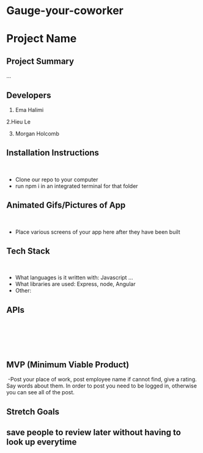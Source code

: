 # Gauge-your-coworker

# Project Name

## Project Summary

...

## Developers

1. Ema Halimi


  2.Hieu Le


3. Morgan Holcomb 

## Installation Instructions
​
- Clone our repo to your computer
​
- run npm i in an integrated terminal for that folder
​
​
## Animated Gifs/Pictures of App
​
- Place various screens of your app here after they have been built
​
## Tech Stack
​
- What languages is it written with: Javascript … 
​
- What libraries are used: Express, node, Angular
​
- Other: 
​
​
## APIs
​
-
​
## MVP (Minimum Viable Product)
​
-Post your place of work, post employee name if cannot find, give a rating. Say words about them. In order to post you need to be logged in, otherwise you can see all of the post. 
​
​
## Stretch Goals
​save people to review later without having to look up everytime
-
